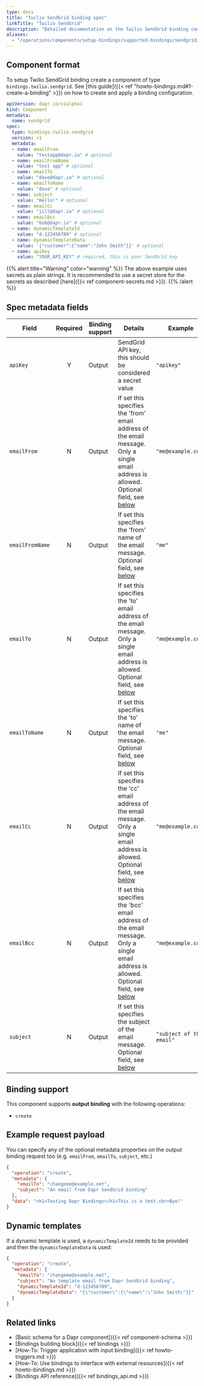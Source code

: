 ```yaml
---
type: docs
title: "Twilio SendGrid binding spec"
linkTitle: "Twilio SendGrid"
description: "Detailed documentation on the Twilio SendGrid binding component"
aliases:
  - "/operations/components/setup-bindings/supported-bindings/sendgrid/"
---
```


## Component format

To setup Twilio SendGrid binding create a component of type `bindings.twilio.sendgrid`. See [this guide]({{< ref "howto-bindings.md#1-create-a-binding" >}}) on how to create and apply a binding configuration.


```yaml
apiVersion: dapr.io/v1alpha1
kind: Component
metadata:
  name: sendgrid
spec:
  type: bindings.twilio.sendgrid
  version: v1
  metadata:
  - name: emailFrom
    value: "testapp@dapr.io" # optional
  - name: emailFromName
    value: "test app" # optional
  - name: emailTo
    value: "dave@dapr.io" # optional
  - name: emailToName
    value: "dave" # optional
  - name: subject
    value: "Hello!" # optional
  - name: emailCc
    value: "jill@dapr.io" # optional
  - name: emailBcc
    value: "bob@dapr.io" # optional
  - name: dynamicTemplateId
    value: "d-123456789" # optional
  - name: dynamicTemplateData
    value: '{"customer":{"name":"John Smith"}}' # optional
  - name: apiKey
    value: "YOUR_API_KEY" # required, this is your SendGrid key
```

{{% alert title="Warning" color="warning" %}}
The above example uses secrets as plain strings. It is recommended to use a secret store for the secrets as described [here]({{< ref component-secrets.md >}}).
{{% /alert %}}

## Spec metadata fields

| Field              | Required | Binding support |  Details | Example |
|--------------------|:--------:|------------|-----|---------|
| `apiKey` | Y | Output | SendGrid API key, this should be considered a secret value | `"apikey"` |
| `emailFrom` | N | Output | If set this specifies the 'from' email address of the email message. Only a single email address is allowed. Optional field, see [below](#example-request-payload) | `"me@example.com"` |
| `emailFromName` | N | Output | If set this specifies the 'from' name of the email message. Optional field, see [below](#example-request-payload) | `"me"` |
| `emailTo` | N | Output | If set this specifies the 'to' email address of the email message. Only a single email address is allowed. Optional field, see [below](#example-request-payload) | `"me@example.com"` |
| `emailToName` | N | Output | If set this specifies the 'to' name of the email message. Optional field, see [below](#example-request-payload) | `"me"` |
| `emailCc` | N | Output | If set this specifies the 'cc' email address of the email message. Only a single email address is allowed. Optional field, see [below](#example-request-payload) | `"me@example.com"` |
| `emailBcc` | N | Output | If set this specifies the 'bcc' email address of the email message. Only a single email address is allowed. Optional field, see [below](#example-request-payload) | `"me@example.com"` |
| `subject` | N | Output | If set this specifies the subject of the email message. Optional field, see [below](#example-request-payload) | `"subject of the email"` |

## Binding support

This component supports **output binding** with the following operations:

- `create`

## Example request payload

You can specify any of the optional metadata properties on the output binding request too (e.g. `emailFrom`, `emailTo`, `subject`, etc.)

```json
{
  "operation": "create",
  "metadata": {
    "emailTo": "changeme@example.net",
    "subject": "An email from Dapr SendGrid binding"
  },
  "data": "<h1>Testing Dapr Bindings</h1>This is a test.<br>Bye!"
}
```

## Dynamic templates
If a dynamic template is used, a `dynamicTemplateId` needs to be provided and then the `dynamicTemplateData` is used:

```json
{
  "operation": "create",
  "metadata": {
    "emailTo": "changeme@example.net",
    "subject": "An template email from Dapr SendGrid binding",
    "dynamicTemplateId": "d-123456789",
    "dynamicTemplateData": "{\"customer\":{\"name\":\"John Smith\"}}"
  }
}
```

## Related links

- [Basic schema for a Dapr component]({{< ref component-schema >}})
- [Bindings building block]({{< ref bindings >}})
- [How-To: Trigger application with input binding]({{< ref howto-triggers.md >}})
- [How-To: Use bindings to interface with external resources]({{< ref howto-bindings.md >}})
- [Bindings API reference]({{< ref bindings_api.md >}})
